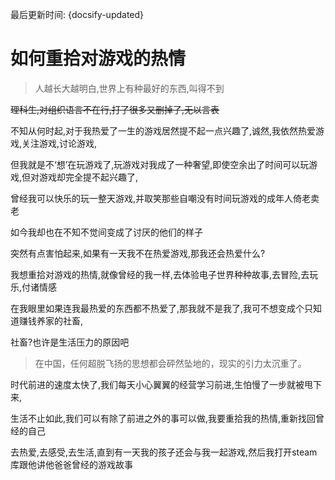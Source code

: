 最后更新时间: {docsify-updated}

# 如何重拾对游戏的热情

> 人越长大越明白,世界上有种最好的东西,叫得不到

~~理科生,对组织语言不在行,打了很多又删掉了,无以言表~~

不知从何时起,对于我热爱了一生的游戏居然提不起一点兴趣了,诚然,我依然热爱游戏,关注游戏,讨论游戏,

但我就是不‘想’在玩游戏了,玩游戏对我成了一种奢望,即使空余出了时间可以玩游戏,但对游戏却完全提不起兴趣了,

曾经我可以快乐的玩一整天游戏,并取笑那些自嘲没有时间玩游戏的成年人倚老卖老

如今我却也在不知不觉间变成了讨厌的他们的样子

突然有点害怕起来,如果有一天我不在热爱游戏,那我还会热爱什么?

我想重拾对游戏的热情,就像曾经的我一样,去体验电子世界种种故事,去冒险,去玩乐,付诸情感

在我眼里如果连我最热爱的东西都不热爱了,那我就不是我了,我可不想变成个只知道赚钱养家的社畜,

社畜?也许是生活压力的原因吧

> 在中国，任何超脱飞扬的思想都会砰然坠地的，现实的引力太沉重了。

时代前进的速度太快了,我们每天小心翼翼的经营学习前进,生怕慢了一步就被甩下来,

生活不止如此,我们可以有除了前进之外的事可以做,我要重拾我的热情,重新找回曾经的自己

去热爱,去感受,去生活,直到有一天我的孩子还会与我一起游戏,然后我打开steam库跟他讲他爸爸曾经的游戏故事